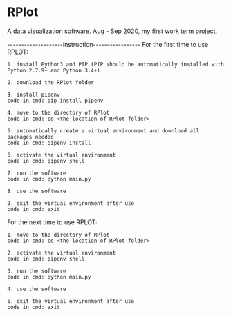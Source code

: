 # RPlot
A data visualization software. Aug - Sep 2020, my first work term project.

--------------------instruction-----------------
For the first time to use RPLOT:

	1. install Python3 and PIP (PIP should be automatically installed with Python 2.7.9+ and Python 3.4+)

	2. download the RPlot folder
	
	3. install pipenv
	code in cmd: pip install pipenv

	4. move to the directory of RPlot
	code in cmd: cd <the location of RPlot folder>

	5. automatically create a virtual environment and download all packages needed
	code in cmd: pipenv install

	6. activate the virtual environment
	code in cmd: pipenv shell

	7. run the software
	code in cmd: python main.py
	
	8. use the software

	9. exit the virtual environment after use
	code in cmd: exit

For the next time to use RPLOT:
	
	1. move to the directory of RPlot
	code in cmd: cd <the location of RPlot folder>

	2. activate the virtual environment
	code in cmd: pipenv shell

	3. run the software
	code in cmd: python main.py

	4. use the software

	5. exit the virtual environment after use
	code in cmd: exit

